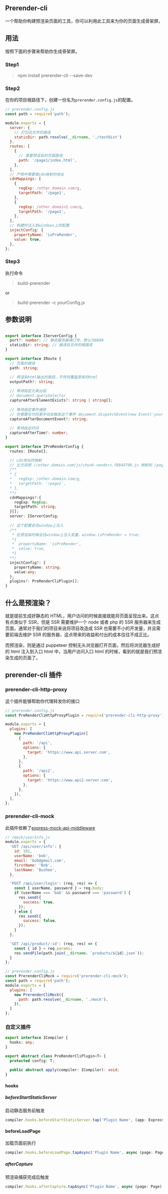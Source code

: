 ## Prerender-cli

一个帮助你构建预渲染页面的工具，你可以利用此工具来为你的页面生成骨架屏。

## 用法

按照下面的步骤来帮助你生成骨架屏。

### Step1

> npm install prerender-cli --save-dev

### Step2

在你的项目根路径下，创建一份名为`prerender.config.js`的配置。

```javascript
// prerender.config.js
const path = require('path');

module.exports = {
  server: {
    // 打包后文件的路径
    staticDir: path.resolve(__dirname, './testDist')
  },
  routes: [
    {
      // 需要预渲染的页面路径
      path: '/page1/index.html',
    },
  ],
  // 产物中需要做cdn映射的地址
  cdnMappings: [
    {
      regExp: /other.domain.com/g,
      targetPath: '/page1',
    },
    {
      regExp: /other.domain2.com/g,
      targetPath: '/page1',
    },
  ],
  // 构建时注入到windows上的配置
  injectConfig: {
    propertyName: 'isPreRender',
    value: true,
  },
};
```

### Step3

执行命令

> build-prerender 

or

> build-prerender -c yourConfig.js

## 参数说明

```typescript

export interface IServerConfig {
  port?: number; // 静态服务器端口号，默认为8888
  staticDir: string; // 编译后文件的根路径
}

export interface IRoute {
  // 页面的路径
  path: string;

  // 预渲染html输出的路径，不传则覆盖原来的html
  outputPath?: string;
  
  // 等待指定元素出现
  // document.querySelector
  captureAfterElementExists?: string | string[];
  
  // 等待指定事件捕获
  // 你需要在代码里手动去触发这个事件 document.dispatchEvent(new Event('yourEventName'))
  captureAfterDocumentEvent?: string;
  
  // 等待指定时间
  captureAfterTime?: number;
}

export interface IPreRenderConfig {
  routes: IRoute[];

  // cdn地址的映射
  // 比方说把 //other.domain.com/js/chunk-vendors.f8844798.js 映射到 /page1/js/chunk-vendors.f8844798.js
  /**
  * {
  *   regExp: /other.domain.com/g,
  *   targetPath: '/page1',
  * },
  **/ 
  cdnMappings?:{
    regExp: RegExp;
    targetPath: string;
  }[];
  server: IServerConfig;
  
  // 这个配置会往window上注入
  /**
   * 在预渲染时候会往window上注入变量，window.isPreRender = true; 
   *{
   *  propertyName: 'isPreRender',
   *  value: true,
   *} 
  **/
  injectConfig?: {
    propertyName: string;
    value:any;
  };
  plugins?: PreRenderCliPlugin[];
}

```

## 什么是预渲染？

就是提前生成好静态的 HTML，用户访问的时候直接就能将页面呈现出来。这点有点类似于 SSR，但是 SSR 需要维护一个 node 或者 php 的 SSR 服务器来生成页面，通常对于我们的项目来说将项目改造成 SSR 也需要不小的开发量，并且需要前端去维护 SSR 的服务器，这点带来的收益和付出的成本往往不成正比。

而预渲染，则是通过 puppeteer 控制无头浏览器打开页面，然后将浏览器生成好的 html 注入到入口 html 中，当用户访问入口 html 的时候，看到的就是我们预渲染生成的页面了。

## prerender-cli 插件

### prerender-cli-http-proxy

这个插件能够帮助你代理转发你的接口

```javascript
// prerender.config.js
const PreRenderCliHttpProxyPlugin = require('prerender-cli-http-proxy');

module.exports = {
  plugins: [
    new PreRenderCliHttpProxyPlugin([
      {
        path: '/api',
        options: {
          target: 'https://www.api.server.com',
        },
      },
      {
        path: '/api2',
        options: {
          target: 'https://www.api2.server.com',
        },
      },
    ]),
  ],
};
```

### prerender-cli-mock

此插件依赖了[express-mock-api-middleware](https://github.com/TechStark/express-mock-api-middleware)

```javascript
// /mock/userInfo.js
module.exports = {
  'GET /api/user/info': {
    id: 101,
    userName: 'bob',
    email: 'bob@gmail.com',
    firstName: 'Bob',
    lastName: 'Bushee',
  },

  'POST /api/user/login': (req, res) => {
    const { userName, password } = req.body;
    if (userName === 'bob' && password === 'password') {
      res.send({
        success: true,
      });
    } else {
      res.send({
        success: false,
      });
    }
  },

  'GET /api/product/:id': (req, res) => {
    const { id } = req.params;
    res.sendFile(path.join(__dirname, `products/${id}.json`));
  }
};
```

```javascript
// prerender.config.js
const PrerenderCliMock = require('prerender-cli-mock');
const path = require('path');
module.exports = {
  plugins: [
    new PrerenderCliMock({
      path: path.resolve(__dirname, './mock'),
    }),
  ]
};
```

### 自定义插件

```typescript
export interface ICompiler {
  hooks: any;
}

export abstract class PreRenderCliPlugin<T> {
  protected config: T;

  public abstract apply(compiler: ICompiler): void;
}
```
#### hooks

##### beforeStartStaticServer

启动静态服务前触发

```typescript
compiler.hooks.beforeStartStaticServer.tap('Plugin Name', (app: Express) => {})
```
#### beforeLoadPage

加载页面前执行

```typescript
compiler.hooks.beforeLoadPage.tapAsync('Plugin Name', async (page: Page) => {});
```

##### afterCapture

预渲染捕获完成后触发

```typescript
compiler.hooks.afterCapture.tapAsync('Plugin Name', async (page: Page) => {});
```


